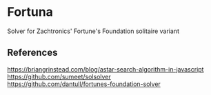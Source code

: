 # Fortuna

Solver for Zachtronics' Fortune's Foundation solitaire variant

## References

https://briangrinstead.com/blog/astar-search-algorithm-in-javascript  
https://github.com/sumeet/solsolver  
https://github.com/dantull/fortunes-foundation-solver
